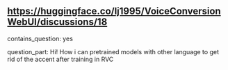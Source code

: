 ## https://huggingface.co/lj1995/VoiceConversionWebUI/discussions/18

contains_question: yes

question_part: Hi! How i can pretrained models with other language to get rid of the accent after training in RVC
